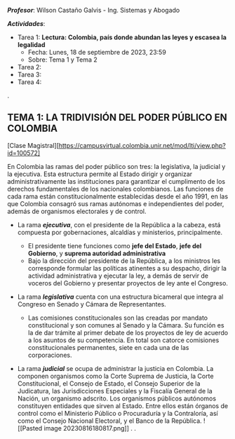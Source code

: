 
***Profesor***: Wilson Castaño Galvis - Ing. Sistemas y Abogado

***Actividades***:
- Tarea 1: **Lectura: Colombia, país donde abundan las leyes y escasea la legalidad**
	- Fecha: Lunes, 18 de septiembre de 2023, 23:59
	- Sobre: Tema 1 y Tema 2
- Tarea 2:
- Tarea 3:
- Tarea 4:

.
## TEMA 1: LA TRIDIVISIÓN DEL PODER PÚBLICO EN COLOMBIA

[Clase Magistral][https://campusvirtual.colombia.unir.net/mod/lti/view.php?id=100572]

En Colombia las ramas del poder público son tres: la legislativa, la judicial y la ejecutiva. Esta estructura permite al Estado dirigir y organizar administrativamente las instituciones para garantizar el cumplimento de los derechos fundamentales de los nacionales colombianos. Las funciones de cada rama están constitucionalmente establecidas desde el año 1991, en las que Colombia consagró sus ramas autónomas e independientes del poder, además de organismos electorales y de control.

- La rama ***ejecutiva***, con el presidente de la República a la cabeza, está compuesta por gobernaciones, alcaldías y ministerios, principalmente.
	- El presidente tiene funciones como **jefe del Estado**, **jefe del Gobierno**, y **suprema autoridad administrativa**
	- Bajo la dirección del presidente de la República, a los ministros les corresponde formular las políticas atinentes a su despacho, dirigir la actividad administrativa y ejecutar la ley, a demás de servir de voceros del Gobierno y presentar proyectos de ley ante el Congreso.

- La rama ***legislativa*** cuenta con una estructura bicameral que integra al Congreso en Senado y Cámara de Representantes.
	- Las comisiones constitucionales son las creadas por mandato constitucional y son comunes al Senado y la Cámara. Su función es la de dar trámite al primer debate de los proyectos de ley de acuerdo a los asuntos de su competencia. En total son catorce comisiones constitucionales permanentes, siete en cada una de las corporaciones.
- La rama ***judicial*** se ocupa de administrar la justicia en Colombia. La componen organismos como la Corte Suprema de Justicia, la Corte Constitucional, el Consejo de Estado, el Consejo Superior de la Judicatura, las Jurisdicciones Especiales y la Fiscalía General de la Nación, un organismo adscrito. Los organismos públicos autónomos constituyen entidades que sirven al Estado. Entre ellos están órganos de control como el Ministerio Público o Procuraduría y la Contraloría, así como el Consejo Nacional Electoral, y el Banco de la República.
![[Pasted image 20230816180817.png]]
.
.


